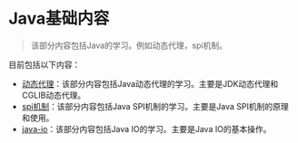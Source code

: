 # Java基础内容

> 该部分内容包括Java的学习。例如动态代理，spi机制。

目前包括以下内容：

- [动态代理](./dynamic-proxy)：该部分内容包括Java动态代理的学习。主要是JDK动态代理和CGLIB动态代理。
- [spi机制](./java-spi)：该部分内容包括Java SPI机制的学习。主要是Java SPI机制的原理和使用。
- [java-io](./java-io)：该部分内容包括Java IO的学习。主要是Java IO的基本操作。